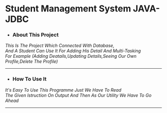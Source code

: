 <h1>Student Management System JAVA-JDBC</h1>
<ul><li><h3>About This Project</h3></li></ul>
<i>This Is The Project Which Connected With Database,<br>And A Student Can Use It For Adding His Detail And Multi-Tasking<br>For Example (Adding Deatails,Updating Details,Seeing Our Own Profile,Delete The Profile)</i>
<hr height="2px">
<ul><li><h3>How To Use It</h3></li></ul>
<i>It's Easy To Use This Programme Just We Have To Read<br>The Given Istruction On Output And Then As Our Utility We Have To Go Ahead</i>
<hr>

